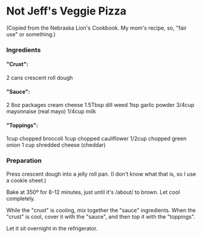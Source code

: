 # Not Jeff's Veggie Pizza
(Copied from the Nebraska Lion's Cookbook. My mom's recipe, so, "fair use" or something.)

### Ingredients

#### "Crust":
2 cans crescent roll dough  

#### "Sauce":
2 8oz packages cream cheese
1.5Tbsp dill weed
1tsp garlic powder
3/4cup mayonnaise (real mayo)
1/4cup milk

#### "Toppings":
1cup chopped broccoli
1cup chopped cauliflower
1/2cup chopped green onion
1 cup shredded cheese (cheddar)

### Preparation

Press crescent dough into a jelly roll pan. (I don't know what that is, so I use a cookie sheet.)

Bake at 350º for 8-12 minutes, just until it's /about/ to brown. Let cool completely.

While the "crust" is cooling, mix together the "sauce" ingredients. When the "crust" is cool, cover it with the "sauce", and then top it with the "toppings".

Let it sit overnight in the refrigerator.


